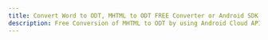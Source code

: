 ---title: Convert Word to ODT, MHTML to ODT FREE Converter or Android SDKdescription: Free Conversion of MHTML to ODT by using Android Cloud APIs & SDKs. Also Create, Edit & Render Microsoft Word & OpenOffice documents in the Cloud.---